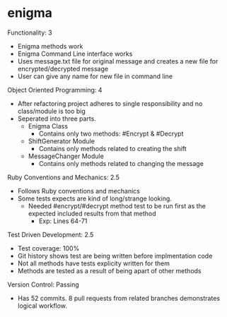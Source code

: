 # enigma

Functionality: 3
  - Enigma methods work
  - Enigma Command Line interface works
  - Uses message.txt file for original message and creates a new file for encrypted/decrypted message 
  - User can give any name for new file in command line 

Object Oriented Programming: 4
  - After refactoring project adheres to single responsibility and no class/module is too big
  - Seperated into three parts. 
    * Enigma Class  
      - Contains only two methods: #Encrypt & #Decrypt       
    * ShiftGenerator Module 
      - Contains only methods related to creating the shift  
    * MessageChanger Module
      - Contains only methods related to changing the message

Ruby Conventions and Mechanics: 2.5 
  - Follows Ruby conventions and mechanics 
  - Some tests expects are kind of long/strange looking. 
    * Needed #encrypt/#decrypt method test to be run first as the expected included results from that method
      * Exp: Lines 64-71      

Test Driven Development: 2.5
  - Test coverage: 100%
  - Git history shows test are being written before implmentation code 
  - Not all methods have tests explicity written for them
  - Methods are tested as a result of being apart of other methods 

Version Control: Passing
  - Has 52 commits. 8 pull requests from related branches demonstrates logical workflow. 
